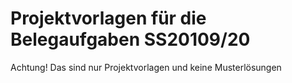 # Projektvorlagen für die Belegaufgaben SS20109/20

Achtung! Das sind nur Projektvorlagen und keine Musterlösungen
